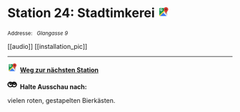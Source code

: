 # Station 24: Stadtimkerei  <a href="https://www.google.com/maps/dir/?api=1&travelmode=walking&destination=13.019653,47.7966933"><img src="https://github.com/kipppunkte/kipppunkte/raw/gh-pages/assets/google-maps.svg" width="24" height="24"></a>

<small>Addresse:<em style="margin-left: 10px">Glangasse 9</em></small>



[[audio]] 
[[installation_pic]]



____

<a href="https://www.google.com/maps/dir/?api=1&travelmode=walking&destination=13.0193769,47.7959905"><img src="https://github.com/kipppunkte/kipppunkte/raw/gh-pages/assets/google-maps.svg" style="height: 1.5em;margin-right: 0.5em"></a>**[Weg zur nächsten Station](next_url)**



<img src="https://github.com/kipppunkte/kipppunkte/raw/gh-pages/assets/eyes.svg" style="height: 1.5em;background: white;margin-right: 0.5em">**Halte Ausschau nach:**

vielen roten, gestapelten Bierkästen.